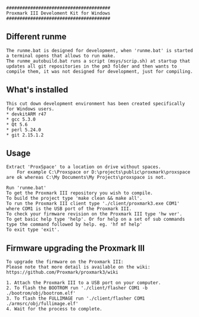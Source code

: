 
	#######################################
	Proxmark III Develoment Kit for Windows
	#######################################
## Different runme ##
    The runme.bat is designed for development, when 'runme.bat' is started a terminal opens that allows to run make.
    The runme_autobuild.bat runs a script (msys/scrip.sh) at startup that updates all git repositories in the pm3 folder and then wants to compile them, it was not designed for development, just for compiling.
    
## What's installed ##

	This cut down development environment has been created specifically for Windows users.
	* devkitARM r47
	* gcc 5.3.0
	* Qt 5.6
	* perl 5.24.0
	* git 2.15.1.2
## Usage ##

	Extract 'ProxSpace' to a location on drive without spaces.
		For example C:\Proxspace or D:\projects\public\proxmark\proxspace are ok whereas C:\My Documents\My Projects\proxspace is not.

	Run 'runme.bat'
	To get the Proxmark III repository you wish to compile.
	To build the project type 'make clean && make all'.
	To run the Proxmark III client type './client/proxmark3.exe COM1' where COM1 is the USB port of the Proxmark III.
	To check your firmware revision on the Proxmark III type 'hw ver'.
	To get basic help type 'help'. Or for help on a set of sub commands type the command followed by help. eg. 'hf mf help'
	To exit type 'exit'.

## Firmware upgrading the Proxmark III ##

	To upgrade the firmware on the Proxmark III:
	Please note that more detail is available on the wiki: https://github.com/Proxmark/proxmark3/wiki

	1. Attach the Proxmark III to a USB port on your computer.
	2. To flash the BOOTROM run './client/flasher COM1 -b ./bootrom/obj/bootrom.elf'
	3. To flash the FULLIMAGE run './client/flasher COM1 ./armsrc/obj/fullimage.elf'
	4. Wait for the process to complete.
